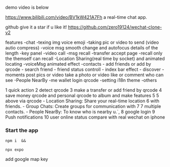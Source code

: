 demo video is below

https://www.bilibili.com/video/BV1kW421A7Fh
a real-time chat app.

github give it a star if u like it!
https://github.com/zero19124/wechat-clone-v2

features
-chat
-texing img voice emoji
-taking pic or video to send (video autio compress)
-voice msg smooth change and autofocus details of the length
-key panel
-video call
-msg recall
-transfer
accept page
-recall only the themself can recall
-Location Sharing(real time by socket) and animated locating
-voiceMsg animated effect
-contacts - add friends or add by qrcode - search friend - friend status controll - index bar effect - discover
-moments
post pics or video
 take a photo or video
like or comment
who can see
-People NearBy
-me
wallet
login
qrcode
-setting
i18n
theme
-others

1 quick action
2 detect qrcode
3 make a transfer or add friend by qrcode
4 save money qrcode and personal qrcode to album and make features 5 5 above via qrcode - Location Sharing: Share your real-time location 6 with friends. - Group Chats: Create groups for communication with 7 7 multiple contacts. - People NearBy: To know who is nearby u.`,
8 google login
9 Push notifications
10 user online status
    compare with real wechat on iphone

### Start the app

```shell
npm i  &&

npx expo

```

add google map key
<meta-data
     android:name="com.google.android.geo.API_KEY"
     android:value="Your Google maps API Key Here"/>
